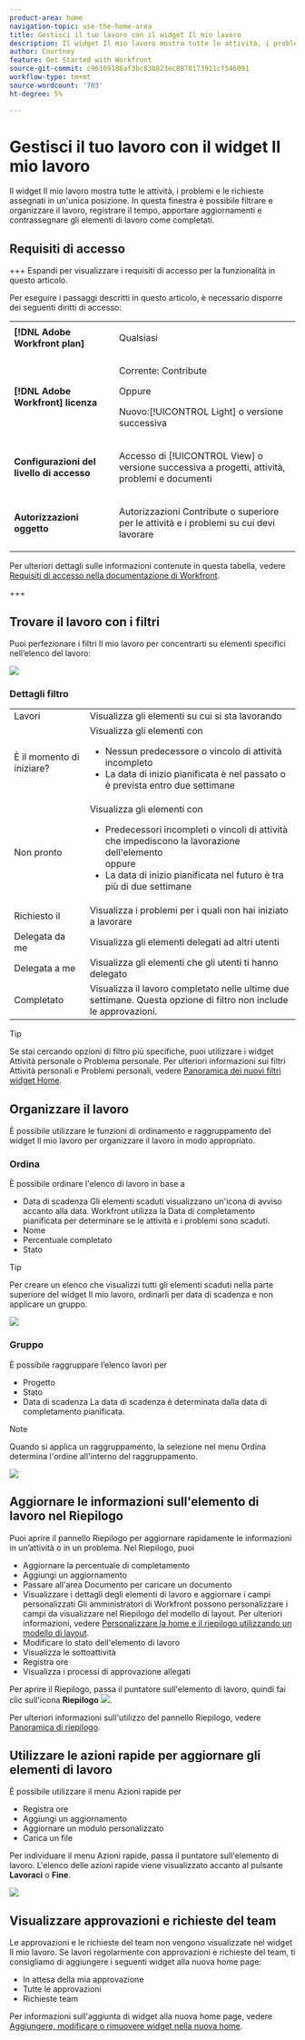 ```yaml
---
product-area: home
navigation-topic: use-the-home-area
title: Gestisci il tuo lavoro con il widget Il mio lavoro
description: Il widget Il mio lavoro mostra tutte le attività, i problemi e le richieste assegnati in un'unica posizione. In questa finestra è possibile filtrare e organizzare il lavoro, registrare il tempo, apportare aggiornamenti e contrassegnare gli elementi di lavoro come completati.
author: Courtney
feature: Get Started with Workfront
source-git-commit: c96169186af3bc83b823ec8870173911cf546091
workflow-type: tm+mt
source-wordcount: '703'
ht-degree: 5%

---
```



# Gestisci il tuo lavoro con il widget Il mio lavoro

Il widget Il mio lavoro mostra tutte le attività, i problemi e le richieste assegnati in un&#39;unica posizione. In questa finestra è possibile filtrare e organizzare il lavoro, registrare il tempo, apportare aggiornamenti e contrassegnare gli elementi di lavoro come completati.

## Requisiti di accesso

+++ Espandi per visualizzare i requisiti di accesso per la funzionalità in questo articolo.

Per eseguire i passaggi descritti in questo articolo, è necessario disporre dei seguenti diritti di accesso:

<table style="table-layout:auto"> 
 <col> 
 </col> 
 <col> 
 </col> 
 <tbody> 
  <tr> 
   <td role="rowheader"><strong>[!DNL Adobe Workfront plan]</strong></td> 
   <td> <p>Qualsiasi</p> </td> 
  </tr> 
  <tr> 
   <td role="rowheader"><strong>[!DNL Adobe Workfront] licenza</strong></td> 
   <td> <p>Corrente: Contribute</p>
   <p>Oppure</p> 
   <p>Nuovo:[!UICONTROL Light] o versione successiva<p> 
  </td> 
  </tr> </ul>
  <tr> 
   <td role="rowheader"><strong>Configurazioni del livello di accesso</strong></td> 
   <td> <p>Accesso di [!UICONTROL View] o versione successiva a progetti, attività, problemi e documenti</p> </td> 
  </tr>  
  <tr> 
   <td role="rowheader"><strong>Autorizzazioni oggetto</strong></td> 
   <td> <p>Autorizzazioni Contribute o superiore per le attività e i problemi su cui devi lavorare</p>  </td> 
  </tr> 
 </tbody> 
</table>

Per ulteriori dettagli sulle informazioni contenute in questa tabella, vedere [Requisiti di accesso nella documentazione di Workfront](/help/quicksilver/administration-and-setup/add-users/access-levels-and-object-permissions/access-level-requirements-in-documentation.md).

+++

## Trovare il lavoro con i filtri

Puoi perfezionare i filtri Il mio lavoro per concentrarti su elementi specifici nell’elenco del lavoro:

![](assets/filter-my-work-widget.png)

### Dettagli filtro

<table>
  <tbody>
    <tr>
      <td>Lavori</td>
      <td>Visualizza gli elementi su cui si sta lavorando</td>
    </tr>
    <tr>
      <td>È il momento di iniziare?</td>
      <td>Visualizza gli elementi con 
      <ul>
      <li>Nessun predecessore o vincolo di attività incompleto</li>
      <li>La data di inizio pianificata è nel passato o è prevista entro due settimane</li>
      </ul>
      </td>
    </tr>
    <tr>
      <td>Non pronto</td>
      <td>Visualizza gli elementi con
       <ul>
      <li>Predecessori incompleti o vincoli di attività che impediscono la lavorazione dell'elemento</li>
      oppure
      <li>La data di inizio pianificata nel futuro è tra più di due settimane</li>
      </ul>
       </td>
    </tr>
    <tr>
      <td>Richiesto il</td>
      <td>Visualizza i problemi per i quali non hai iniziato a lavorare</td>
    </tr>
    <tr>
      <td>Delegata da me</td>
      <td>Visualizza gli elementi delegati ad altri utenti</td>
    </tr>
    <tr>
      <td>Delegata a me</td>
      <td>Visualizza gli elementi che gli utenti ti hanno delegato</td>
    </tr>
    <tr>
      <td>Completato</td>
      <td>Visualizza il lavoro completato nelle ultime due settimane. Questa opzione di filtro non include le approvazioni.</td>
    </tr>
  </tbody>
</table>

>[!TIP]
>
>Se stai cercando opzioni di filtro più specifiche, puoi utilizzare i widget Attività personale o Problema personale. Per ulteriori informazioni sui filtri Attività personali e Problemi personali, vedere [Panoramica dei nuovi filtri widget Home](/help/quicksilver/workfront-basics/using-home/new-home/widget-filter-overview-new-home.md).

## Organizzare il lavoro

È possibile utilizzare le funzioni di ordinamento e raggruppamento del widget Il mio lavoro per organizzare il lavoro in modo appropriato.

### Ordina

È possibile ordinare l&#39;elenco di lavoro in base a

* Data di scadenza
Gli elementi scaduti visualizzano un&#39;icona di avviso accanto alla data. Workfront utilizza la Data di completamento pianificata per determinare se le attività e i problemi sono scaduti.
* Nome
* Percentuale completato
* Stato

>[!TIP]
>
>Per creare un elenco che visualizzi tutti gli elementi scaduti nella parte superiore del widget Il mio lavoro, ordinarli per data di scadenza e non applicare un gruppo.


![](assets/sort-my-work-widget.png)

### Gruppo

È possibile raggruppare l’elenco lavori per

* Progetto
* Stato
* Data di scadenza
La data di scadenza è determinata dalla data di completamento pianificata.

>[!NOTE]
>
>Quando si applica un raggruppamento, la selezione nel menu Ordina determina l&#39;ordine all&#39;interno del raggruppamento.


![](assets/group-my-work-widget.png)

## Aggiornare le informazioni sull&#39;elemento di lavoro nel Riepilogo

Puoi aprire il pannello Riepilogo per aggiornare rapidamente le informazioni in un’attività o in un problema. Nel Riepilogo, puoi

* Aggiornare la percentuale di completamento
* Aggiungi un aggiornamento
* Passare all&#39;area Documento per caricare un documento
* Visualizzare i dettagli degli elementi di lavoro e aggiornare i campi personalizzati
Gli amministratori di Workfront possono personalizzare i campi da visualizzare nel Riepilogo del modello di layout. Per ulteriori informazioni, vedere [Personalizzare la home e il riepilogo utilizzando un modello di layout](/help/quicksilver/administration-and-setup/customize-workfront/use-layout-templates/customize-home-summary-layout-template.md).
* Modificare lo stato dell&#39;elemento di lavoro
* Visualizza le sottoattività
* Registra ore
* Visualizza i processi di approvazione allegati

Per aprire il Riepilogo, passa il puntatore sull&#39;elemento di lavoro, quindi fai clic sull&#39;icona **Riepilogo** ![](assets/open-summary-new-home.png).

Per ulteriori informazioni sull&#39;utilizzo del pannello Riepilogo, vedere [Panoramica di riepilogo](/help/quicksilver/workfront-basics/the-new-workfront-experience/summary-overview.md).

## Utilizzare le azioni rapide per aggiornare gli elementi di lavoro

È possibile utilizzare il menu Azioni rapide per

* Registra ore
* Aggiungi un aggiornamento
* Aggiornare un modulo personalizzato
* Carica un file

Per individuare il menu Azioni rapide, passa il puntatore sull&#39;elemento di lavoro. L&#39;elenco delle azioni rapide viene visualizzato accanto al pulsante **Lavoraci** o **Fine**.

![](assets/quick-actions-new-home.png)


## Visualizzare approvazioni e richieste del team

Le approvazioni e le richieste del team non vengono visualizzate nel widget Il mio lavoro. Se lavori regolarmente con approvazioni e richieste del team, ti consigliamo di aggiungere i seguenti widget alla nuova home page:

* In attesa della mia approvazione
* Tutte le approvazioni
* Richieste team

Per informazioni sull&#39;aggiunta di widget alla nuova home page, vedere [Aggiungere, modificare o rimuovere widget nella nuova home](/help/quicksilver/workfront-basics/using-home/new-home/add-edit-remove-widgets-in-new-home.md).




